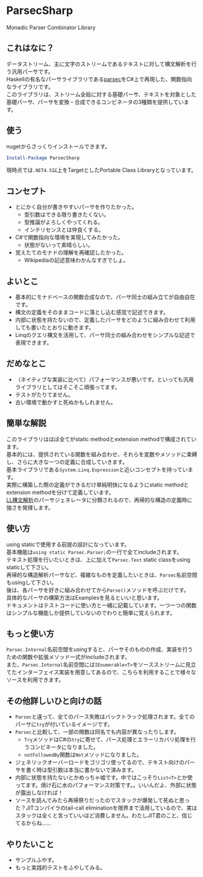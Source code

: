 # ParsecSharp

Monadic Parser Combinator Library

## これはなに？

データストリーム、主に文字のストリームであるテキストに対して構文解析を行う汎用パーサです。  
Haskellの有名なパーサライブラリである[parsec](https://hackage.haskell.org/package/parsec)をC#上で再現した、関数指向なライブラリです。  
このライブラリは、ストリーム全般に対する基礎パーサ、テキストを対象とした基礎パーサ、パーサを変換・合成できるコンビネータの3種類を提供しています。

## 使う
nugetからさっくりインストールできます。
```powershell
Install-Package ParsecSharp
```
現時点では`.NET4.5`以上をTargetとしたPortable Class Libraryとなっています。

## コンセプト
- とにかく自分が書きやすいパーサを作りたかった。
  - 型引数はできる限り書きたくない。
  - 型推論がよろしくやってくれる。
  - インテリセンスとは仲良くする。
- C#で関数指向な環境を実現してみたかった。
  - 状態がないって素晴らしい。
- 覚えたてのモナドの理解を再確認したかった。
  - Wikipediaの記述意味わかんなすぎでしょ。

## よいとこ
- 基本的にモナドベースの関数合成なので、パーサ同士の組み立てが自由自在です。
- 構文の定義をそのままコードに落とし込む感覚で記述できます。
- 内部に状態を持たないので、定義したパーサをどのように組み合わせて利用しても書いたとおりに動きます。
- Linqのクエリ構文を活用して、パーサ同士の組み合わせをシンプルな記述で表現できます。

## だめなとこ
- （ネイティブな実装に比べて）パフォーマンスが悪いです。といっても汎用ライブラリとしてはそこそこ頑張ってます。
- テストがたりてません。
- 古い環境で動かすと死ぬかもしれません。

## 簡単な解説
このライブラリはほぼ全てがstatic methodとextension methodで構成されています。  
基本的には、提供されている関数を組み合わせ、それらを変数やメソッドに束縛し、さらに大きな一つの定義に合成していきます。  
基本ライブラリである`System.Linq.Expression`と近いコンセプトを持っています。  
実際に構築した際の定義ができるだけ単純明快になるようにstatic methodとextension methodを分けて定義しています。  
[LL構文解析](https://ja.wikipedia.org/wiki/LL法)のパーサジェネレータに分類されるので、再帰的な構造の定義時に強さを発揮します。

## 使い方
using staticで使用する前提の設計になっています。  
基本機能は`using static Parsec.Parser;`の一行で全てincludeされます。  
テキスト処理を行いたいときは、上に加えて`Parsec.Text` static classをusing staticして下さい。  
再帰的な構造解析パーサなど、複雑なものを定義したいときは、`Parsec`名前空間もusingして下さい。  
後は、各パーサを好きに組み合わせてから`Parse()`メソッドを呼ぶだけです。  
具体的なパーサの構築方法はExamplesを見るといいと思います。  
ドキュメントはテストコードに使い方と一緒に記載しています。一つ一つの関数はシンプルな機能しか提供していないのでわりと簡単に覚えられます。

## もっと使い方
`Parsec.Internal`名前空間をusingすると、パーサそのものの作成、実装を行うための関数や拡張メソッド一式がincludeされます。  
また、`Parsec.Internal`名前空間には`IEnumerable<T>`をソースストリームに見立てたインターフェイス実装を用意してあるので、こちらを利用することで様々なソースを利用できます。

## その他詳しいひと向けの話
- `Parsec`と違って、全てのパース失敗はバックトラック処理されます。全てのパーサに`try`が付いているイメージです。
- `Parsec`と比較して、一部の関数は同名でも内容が異なったりします。
  - `Try`メソッドはC#の`try`に寄せて、パース処理とエラーリカバリ処理を行うコンビネータになりました。
  - `notFollowedBy`関数は`Not`メソッドになりました。
- ジェネリックオーバーロードをゴリゴリ使ってるので、テキスト向けのパーサを書く時は型引数は本当に書かないで済みます。
- 内部に状態を持たないとかめっちゃ嘘です。中ではこっそり`List<T>`とか使ってます。焼け石に水のパフォーマンス対策です。。いいんだよ、外部に状態が露出しなければ！
- ソースを読んでみたら再帰祭りだったのでスタックが爆発して死ぬと思った？JITコンパイラのtail-call eliminationを限界まで活用しているので、実はスタックは全くと言っていいほど消費しません。わたしJIT君のこと、信じてるからね……

## やりたいこと
- サンプルふやす。
- もっと実践的テストをふやしてみる。
